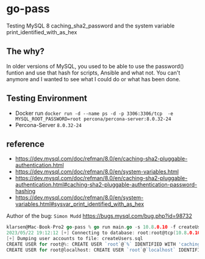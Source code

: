 # go-pass
Testing MySQL 8 caching_sha2_password and the system variable print_identified_with_as_hex


## The why?
In older versions of MySQL, you used to be able to use the password() funtion and use that hash for scripts, Ansible and what not.
You can't anymore and I wanted to see what I could do or what has been done.


## Testing Environment
- Docker run `docker run -d --name ps -d -p 3306:3306/tcp  -e MYSQL_ROOT_PASSWORD=root percona/percona-server:8.0.32-24`
- Percona-Server `8.0.32-24`

## reference
- https://dev.mysql.com/doc/refman/8.0/en/caching-sha2-pluggable-authentication.html
- https://dev.mysql.com/doc/refman/8.0/en/system-variables.html
- https://dev.mysql.com/doc/refman/8.0/en/caching-sha2-pluggable-authentication.html#caching-sha2-pluggable-authentication-password-hashing
- https://dev.mysql.com/doc/refman/8.0/en/system-variables.html#sysvar_print_identified_with_as_hex


Author of the bug: `Simon Mudd` https://bugs.mysql.com/bug.php?id=98732

```Go
klarsen@Mac-Book-Pro2 go-pass % go run main.go -s 10.8.0.10 -f createUsers.sql
2023/05/22 19:12:12 [+] Connecting to database: root:root@tcp(10.8.0.10:3306)/mysql
[+] Dumping user accounts to file: createUsers.sql
CREATE USER for root@%: CREATE USER `root`@`%` IDENTIFIED WITH 'caching_sha2_password' AS 0x244124303035240E6201545B641F35231C1D280A6F64537B7B25504945564C30355659705643717A6E544442584A61463850354F6E692E5137694D4F5959376E535051554D32 REQUIRE NONE PASSWORD EXPIRE DEFAULT ACCOUNT UNLOCK PASSWORD HISTORY DEFAULT PASSWORD REUSE INTERVAL DEFAULT PASSWORD REQUIRE CURRENT DEFAULT
CREATE USER for root@localhost: CREATE USER `root`@`localhost` IDENTIFIED WITH 'caching_sha2_password' AS 0x244124303035241D322B704A304A472D6C39023F365E040E32011E6A51326867414341473061447250722F74504F754E44434F5376744C4238573651727073536E6F50427742 REQUIRE NONE PASSWORD EXPIRE DEFAULT ACCOUNT UNLOCK PASSWORD HISTORY DEFAULT PASSWORD REUSE INTERVAL DEFAULT PASSWORD REQUIRE CURRENT DEFAULT
```
